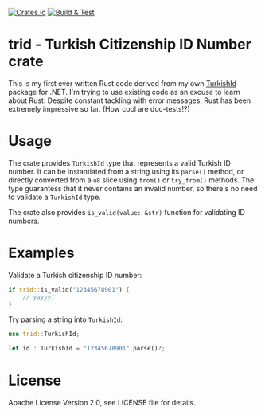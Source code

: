 [![Crates.io](https://img.shields.io/crates/v/trid)](https://crates.io/crates/trid)
[![Build & Test](https://github.com/ssg/trid/actions/workflows/rust.yml/badge.svg)](https://github.com/ssg/trid/actions/workflows/rust.yml)

# trid - Turkish Citizenship ID Number crate
This is my first ever written Rust code derived from my own [TurkishId](https://github.com/ssg/TurkishId) 
package for .NET. I'm trying to use existing code as an excuse to learn about Rust. Despite constant tackling 
with error messages, Rust has been extremely impressive so far. (How cool are doc-tests!?)

# Usage
The crate provides `TurkishId` type that represents a valid Turkish ID number. It can be instantiated 
from a string using its `parse()` method, or directly converted from a `u8` slice using `from()` or
`try_from()` methods. The type guarantess that it never contains an invalid number, so there's no need
to validate a `TurkishId` type.

The crate also provides `is_valid(value: &str)` function for validating ID numbers.

# Examples

Validate a Turkish citizenship ID number:

```rust
if trid::is_valid("12345678901") {
    // yayyy!
}
```

Try parsing a string into `TurkishId`:

```rust
use trid::TurkishId;

let id : TurkishId = "12345678901".parse()?;
```

# License
Apache License Version 2.0, see LICENSE file for details.
